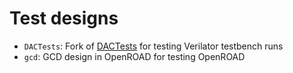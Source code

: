 # Test designs

- `DACTests`: Fork of [DACTests](https://github.com/robinsonb5/DACTests) for testing Verilator testbench runs
- `gcd`: GCD design in OpenROAD for testing OpenROAD
